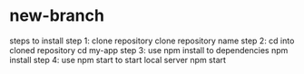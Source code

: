 # new-branch
steps to install 
step 1: clone repository
      clone repository name
step 2: cd into cloned repository
 cd my-app
step 3: use npm install to dependencies
npm install
step 4: use npm start to start local server
npm start
